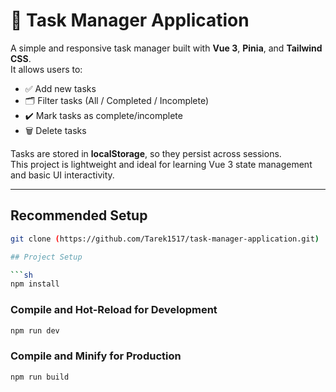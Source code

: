 # 📝 Task Manager Application

A simple and responsive task manager built with **Vue 3**, **Pinia**, and **Tailwind CSS**.  
It allows users to:

- ✅ Add new tasks  
- 🗂️ Filter tasks (All / Completed / Incomplete)  
- ✔️ Mark tasks as complete/incomplete  
- 🗑️ Delete tasks  

Tasks are stored in **localStorage**, so they persist across sessions.  
This project is lightweight and ideal for learning Vue 3 state management and basic UI interactivity.

---

## Recommended Setup

```sh
git clone (https://github.com/Tarek1517/task-manager-application.git)

## Project Setup

```sh
npm install
```

### Compile and Hot-Reload for Development

```sh
npm run dev
```

### Compile and Minify for Production

```sh
npm run build
```
